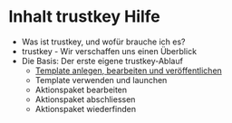 
# Inhalt trustkey Hilfe

- Was ist trustkey, und wofür brauche ich es?
- trustkey - Wir verschaffen uns einen Überblick
- Die Basis: Der erste eigene trustkey-Ablauf
  - [Template anlegen, bearbeiten und veröffentlichen](builder-template-erstellen.md)
  - Template verwenden und launchen
  - Aktionspaket bearbeiten
  - Aktionspaket abschliessen
  - Aktionspaket wiederfinden
